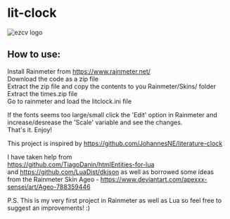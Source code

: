 # lit-clock

![ezcv logo](https://user-images.githubusercontent.com/78578803/188272453-572cb5ca-d558-4f13-9f5c-3c673240aa76.png)

## How to use: <br>

Install Rainmeter from https://www.rainmeter.net/ <br>
Download the code as a zip file <br>
Extract the zip file and copy the contents to you Rainmeter/Skins/ folder <br>
Extract the times.zip file <br>
Go to rainmeter and load the litclock.ini file <br>

If the fonts seems too large/small click the 'Edit' option in Rainmeter and increase/desrease the 'Scale' variable and see the changes. <br>
That's it. Enjoy!

This project is inspired by https://github.com/JohannesNE/literature-clock <br>

I have taken help from <br>
https://github.com/TiagoDanin/htmlEntities-for-lua <br>
and
https://github.com/LuaDist/dkjson
as well as borrowed some ideas 
from the Rainmeter Skin Ageo - https://www.deviantart.com/apexxx-sensei/art/Ageo-788359446

P.S. This is my very first project in Rainmeter as well as Lua so feel free to suggest an improvements! :)
